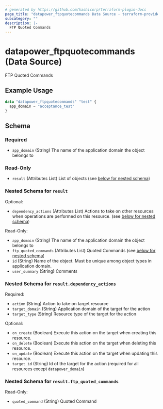 ```yaml
---
# generated by https://github.com/hashicorp/terraform-plugin-docs
page_title: "datapower_ftpquotecommands Data Source - terraform-provider-datapower"
subcategory: ""
description: |-
  FTP Quoted Commands
---
```


# datapower_ftpquotecommands (Data Source)

FTP Quoted Commands

## Example Usage

```terraform
data "datapower_ftpquotecommands" "test" {
  app_domain = "acceptance_test"
}
```

<!-- schema generated by tfplugindocs -->
## Schema

### Required

- `app_domain` (String) The name of the application domain the object belongs to

### Read-Only

- `result` (Attributes List) List of objects (see [below for nested schema](#nestedatt--result))

<a id="nestedatt--result"></a>
### Nested Schema for `result`

Optional:

- `dependency_actions` (Attributes List) Actions to take on other resources when operations are performed on this resource. (see [below for nested schema](#nestedatt--result--dependency_actions))

Read-Only:

- `app_domain` (String) The name of the application domain the object belongs to
- `ftp_quoted_commands` (Attributes List) Quoted Commands (see [below for nested schema](#nestedatt--result--ftp_quoted_commands))
- `id` (String) Name of the object. Must be unique among object types in application domain.
- `user_summary` (String) Comments

<a id="nestedatt--result--dependency_actions"></a>
### Nested Schema for `result.dependency_actions`

Required:

- `action` (String) Action to take on target resource
- `target_domain` (String) Application domain of the target for the action
- `target_type` (String) Resource type of the target for the action

Optional:

- `on_create` (Boolean) Execute this action on the target when creating this resource.
- `on_delete` (Boolean) Execute this action on the target when deleting this resource.
- `on_update` (Boolean) Execute this action on the target when updating this resource.
- `target_id` (String) Id of the target for the action (required for all resources except `datapower_domain`)


<a id="nestedatt--result--ftp_quoted_commands"></a>
### Nested Schema for `result.ftp_quoted_commands`

Read-Only:

- `quoted_command` (String) Quoted Command
